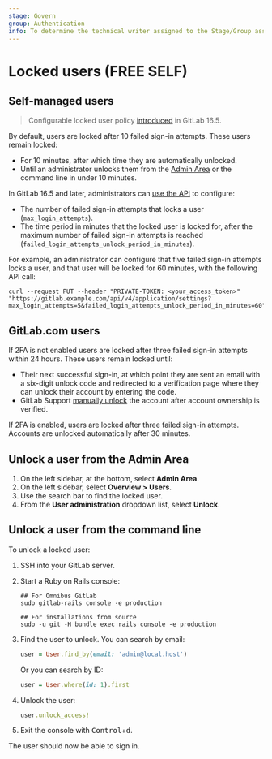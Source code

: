 ```yaml
---
stage: Govern
group: Authentication
info: To determine the technical writer assigned to the Stage/Group associated with this page, see https://about.gitlab.com/handbook/product/ux/technical-writing/#assignments
---
```


# Locked users **(FREE SELF)**

## Self-managed users

> Configurable locked user policy [introduced](https://gitlab.com/gitlab-org/gitlab/-/issues/27048) in GitLab 16.5.

By default, users are locked after 10 failed sign-in attempts. These users remain locked:

- For 10 minutes, after which time they are automatically unlocked.
- Until an administrator unlocks them from the [Admin Area](../administration/admin_area.md) or the command line in under 10 minutes.

In GitLab 16.5 and later, administrators can [use the API](../api/settings.md#list-of-settings-that-can-be-accessed-via-api-calls) to configure:

- The number of failed sign-in attempts that locks a user (`max_login_attempts`).
- The time period in minutes that the locked user is locked for, after the maximum number of failed sign-in attempts is reached (`failed_login_attempts_unlock_period_in_minutes`).

For example, an administrator can configure that five failed sign-in attempts locks a user, and that user will be locked for 60 minutes, with the following API call:

```shell
curl --request PUT --header "PRIVATE-TOKEN: <your_access_token>" "https://gitlab.example.com/api/v4/application/settings?max_login_attempts=5&failed_login_attempts_unlock_period_in_minutes=60"
```

## GitLab.com users

If 2FA is not enabled users are locked after three failed sign-in attempts within 24 hours. These users remain locked until:

- Their next successful sign-in, at which point they are sent an email with a six-digit unlock code and redirected to a verification page where they can unlock their account by entering the code.
- GitLab Support [manually unlock](https://about.gitlab.com/handbook/support/workflows/reinstating-blocked-accounts.html#manual-unlock) the account after account ownership is verified.

If 2FA is enabled, users are locked after three failed sign-in attempts. Accounts are unlocked automatically after 30 minutes.

## Unlock a user from the Admin Area

1. On the left sidebar, at the bottom, select **Admin Area**.
1. On the left sidebar, select **Overview > Users**.
1. Use the search bar to find the locked user.
1. From the **User administration** dropdown list, select **Unlock**.

## Unlock a user from the command line

To unlock a locked user:

1. SSH into your GitLab server.
1. Start a Ruby on Rails console:

   ```shell
   ## For Omnibus GitLab
   sudo gitlab-rails console -e production

   ## For installations from source
   sudo -u git -H bundle exec rails console -e production
   ```

1. Find the user to unlock. You can search by email:

   ```ruby
   user = User.find_by(email: 'admin@local.host')
   ```

   Or you can search by ID:

   ```ruby
   user = User.where(id: 1).first
   ```

1. Unlock the user:

   ```ruby
   user.unlock_access!
   ```

1. Exit the console with <kbd>Control</kbd>+<kbd>d</kbd>.

The user should now be able to sign in.

<!-- ## Troubleshooting

Include any troubleshooting steps that you can foresee. If you know beforehand what issues
one might have when setting this up, or when something is changed, or on upgrading, it's
important to describe those, too. Think of things that may go wrong and include them here.
This is important to minimize requests for support, and to avoid doc comments with
questions that you know someone might ask.

Each scenario can be a third-level heading, for example `### Getting error message X`.
If you have none to add when creating a doc, leave this section in place
but commented out to help encourage others to add to it in the future. -->
